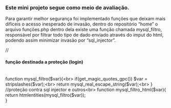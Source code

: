 <h3>Este mini projeto segue como meio de avaliação.</h3>
Para garantir melhor segurança foi implementado funções que deixam mais difíceis o acesso inesperado de invasão, dentro do repositório “home” o arquivo funções.php dentro dela existe uma função chamada mysql_filtro, responsável por filtrar todo tipo de dado enviado através do imput do html, podendo assim minimizar invasão por “sql_injector”.
<br>

//<h4>função destinada a proteção (login)</h4>
<br>
function mysql_filtro($var){<br>
	if(get_magic_quotes_gpc()) $var = stripslashes($var);<br>
	return mysql_real_escape_string($var);<br>
}
//proteção contra sql injector e outros<br>
function mysql_filtro_html($var){<br>
	return htmlentities(mysql_filtro($var));<br>
}

